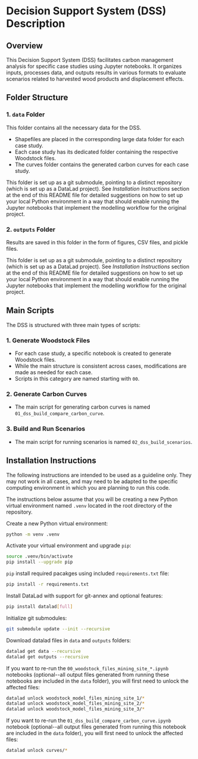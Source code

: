 # Decision Support System (DSS) Description

## Overview

This Decision Support System (DSS) facilitates carbon management analysis for specific case studies using Jupyter notebooks. It organizes inputs, processes data, and outputs results in various formats to evaluate scenarios related to harvested wood products and displacement effects.

## Folder Structure

### 1. `data` Folder

This folder contains all the necessary data for the DSS.  
- Shapefiles are placed in the corresponding large data folder for each case study.  
- Each case study has its dedicated folder containing the respective Woodstock files.
- The curves folder contains the generated carbon curves for each case study.  

This folder is set up as a git submodule, pointing to a distinct repository (which is set up as a DataLad project).
See *Installation Instructions* section at the end of this README file for detailed suggestions on how 
to set up your local Python environment in a way that should enable running the Jupyter notebooks that implement
the modelling workflow for the original project. 

### 2. `outputs` Folder

Results are saved in this folder in the form of figures, CSV files, and pickle files.

This folder is set up as a git submodule, pointing to a distinct repository (which is set up as a DataLad project).
See *Installation Instructions* section at the end of this README file for detailed suggestions on how 
to set up your local Python environment in a way that should enable running the Jupyter notebooks that implement
the modelling workflow for the original project. 


## Main Scripts

The DSS is structured with three main types of scripts:

### 1. **Generate Woodstock Files**

- For each case study, a specific notebook is created to generate Woodstock files.
- While the main structure is consistent across cases, modifications are made as needed for each case.  
- Scripts in this category are named starting with `00`.

### 2. **Generate Carbon Curves**

- The main script for generating carbon curves is named `01_dss_build_compare_carbon_curve`.  

### 3. **Build and Run Scenarios**

- The main script for running scenarios is named `02_dss_build_scenarios`.  

## Installation Instructions

The following instructions are intended to be used as a guideline only. They may not work in all cases, and
may need to be adapted to the specific computing environment in which you are planning to run this code.

The instructions below assume that you will be creating a new Python virtual environment named `.venv` located in the root directory of the repository.

Create a new Python virtual environment:
```bash
python -m venv .venv
```


Activate your virtual environment and upgrade `pip`: 
```bash
source .venv/bin/activate
pip install --upgrade pip
```

`pip` install required pacakges using included `requirements.txt` file:
```bash
pip install -r requirements.txt
```

Install DataLad with support for git-annex and optional features:
```bash
pip install datalad[full]
```

Initialize git submodules:
```bash
git submodule update --init --recursive
```

Download datalad files in `data` and `outputs` folders:
```bash
datalad get data --recursive
datalad get outputs --recursive
```

If you want to re-run the `00_woodstock_files_mining_site_*.ipynb` notebooks (optional--all output files generated from running these notebooks are included in the `data` folder), you will first need to unlock the affected files:
```bash
datalad unlock woodstock_model_files_mining_site_1/*
datalad unlock woodstock_model_files_mining_site_2/*
datalad unlock woodstock_model_files_mining_site_3/*
```

If you want to re-run the `01_dss_build_compare_carbon_curve.ipynb` notebook (optional--all output files generated from running this notebook are included in the `data` folder), you will first need to unlock the affected files:
```bash
datalad unlock curves/*
```

